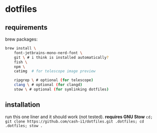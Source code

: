 # dotfiles
## requirements
brew packages:
```bash
brew install \
    font-jetbrains-mono-nerd-font \
    git \ # i think is installed automatically?
    fish \
    npm \
    catimg  # for telescope image preview

    ripgrep \ # optional (for telescope)
    clang \ # optional (for clangd)
    stow \ # optional (for symlinking dotfiles)
```

## installation
run this one liner and it should work (not tested). **requires GNU Stow**
`cd; git clone https://github.com/cash-i1/dotfiles.git .dotfiles; cd .dotfiles; stow .`

